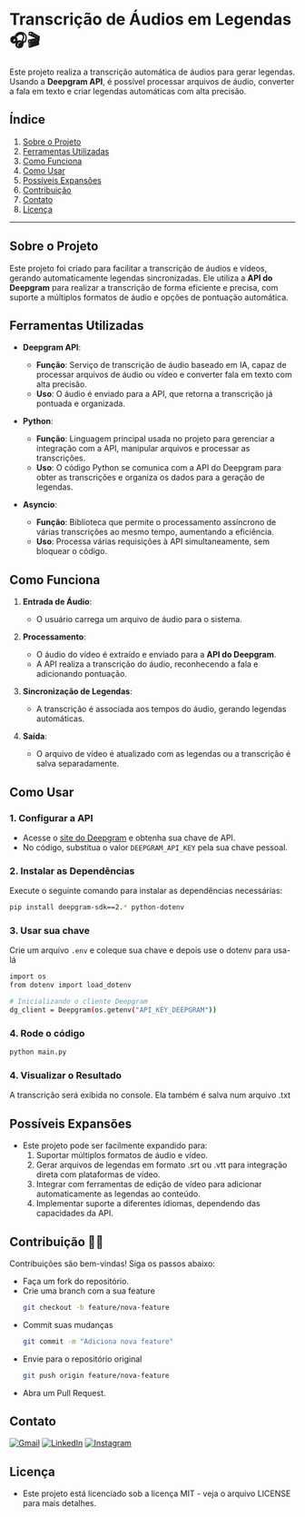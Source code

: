 # Transcrição de Áudios em Legendas 🎧🎬

Este projeto realiza a transcrição automática de áudios para gerar legendas. Usando a **Deepgram API**, é possível processar arquivos de áudio, converter a fala em texto e criar legendas automáticas com alta precisão.

## Índice

1. [Sobre o Projeto](#sobre-o-projeto)
2. [Ferramentas Utilizadas](#ferramentas-utilizadas)
3. [Como Funciona](#como-funciona)
4. [Como Usar](#como-usar)
5. [Possíveis Expansões](#possíveis-expansões)
6. [Contribuição](#contribuição)
7. [Contato](#contato)
8. [Licença](#licença)

---

## Sobre o Projeto

Este projeto foi criado para facilitar a transcrição de áudios e vídeos, gerando automaticamente legendas sincronizadas. Ele utiliza a **API do Deepgram** para realizar a transcrição de forma eficiente e precisa, com suporte a múltiplos formatos de áudio e opções de pontuação automática.

## Ferramentas Utilizadas

- **Deepgram API**:
  - **Função**: Serviço de transcrição de áudio baseado em IA, capaz de processar arquivos de áudio ou vídeo e converter fala em texto com alta precisão.
  - **Uso**: O áudio é enviado para a API, que retorna a transcrição já pontuada e organizada.
  
- **Python**:
  - **Função**: Linguagem principal usada no projeto para gerenciar a integração com a API, manipular arquivos e processar as transcrições.
  - **Uso**: O código Python se comunica com a API do Deepgram para obter as transcrições e organiza os dados para a geração de legendas.

- **Asyncio**:
  - **Função**: Biblioteca que permite o processamento assíncrono de várias transcrições ao mesmo tempo, aumentando a eficiência.
  - **Uso**: Processa várias requisições à API simultaneamente, sem bloquear o código.

## Como Funciona

1. **Entrada de Áudio**:
   - O usuário carrega um arquivo de áudio para o sistema.
  
2. **Processamento**:
   - O áudio do vídeo é extraído e enviado para a **API do Deepgram**.
   - A API realiza a transcrição do áudio, reconhecendo a fala e adicionando pontuação.

3. **Sincronização de Legendas**:
   - A transcrição é associada aos tempos do áudio, gerando legendas automáticas.
  
4. **Saída**:
   - O arquivo de vídeo é atualizado com as legendas ou a transcrição é salva separadamente.

## Como Usar

### 1. Configurar a API

- Acesse o [site do Deepgram](https://deepgram.com) e obtenha sua chave de API.
- No código, substitua o valor `DEEPGRAM_API_KEY` pela sua chave pessoal.

### 2. Instalar as Dependências

Execute o seguinte comando para instalar as dependências necessárias:

```bash
pip install deepgram-sdk==2.* python-dotenv
```
### 3. Usar sua chave
Crie um arquivo ```.env``` e coleque sua chave e depois use o dotenv para usa-lá
```bash
import os
from dotenv import load_dotenv 

# Inicializando o cliente Deepgram
dg_client = Deepgram(os.getenv("API_KEY_DEEPGRAM"))
```
### 4. Rode o código
```bash
python main.py
```
### 4. Visualizar o Resultado
A transcrição será exibida no console. Ela também é salva num arquivo .txt

## Possíveis Expansões
- Este projeto pode ser facilmente expandido para:
  1. Suportar múltiplos formatos de áudio e vídeo.
  2. Gerar arquivos de legendas em formato .srt ou .vtt para integração direta com plataformas de vídeo.
  3. Integrar com ferramentas de edição de vídeo para adicionar automaticamente as legendas ao conteúdo.
  4. Implementar suporte a diferentes idiomas, dependendo das capacidades da API.

## Contribuição  🙏🏼
Contribuições são bem-vindas! Siga os passos abaixo:  

  - Faça um fork do repositório.
  - Crie uma branch com a sua feature
    ```bash
    git checkout -b feature/nova-feature
  - Commit suas mudanças
    ```bash
    git commit -m "Adiciona nova feature"
  - Envie para o repositório original
    ```bash
    git push origin feature/nova-feature
  - Abra um Pull Request.

## Contato  
<p align="left">
  <a href="mailto:rodrigoalmeida350.ra@gmail.com" title="Gmail">
  <img src="https://img.shields.io/badge/-Gmail-FF0000?style=flat-square&labelColor=FF0000&logo=gmail&logoColor=white&link=LINK-DO-SEU-GMAIL" alt="Gmail"/></a>
  <a href="https://www.linkedin.com/in/rodrigo101/" title="LinkedIn">
  <img src="https://img.shields.io/badge/-Linkedin-0e76a8?style=flat-square&logo=Linkedin&logoColor=white&link=LINK-DO-SEU-LINKEDIN" alt="LinkedIn"/></a>
  <a href="https://www.instagram.com/rodrigoalmeida2k/" title="Instagram">
  <img src="https://img.shields.io/badge/-Instagram-DF0174?style=flat-square&labelColor=DF0174&logo=instagram&logoColor=white&link=LINK-DO-SEU-INSTAGRAM" alt="Instagram"/></a>
</p>

## Licença
- Este projeto está licenciado sob a licença MIT - veja o arquivo LICENSE para mais detalhes.

